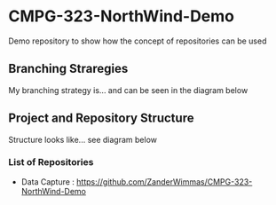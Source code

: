 # CMPG-323-NorthWind-Demo
Demo repository to show how the concept of repositories can be used

## Branching Straregies
My branching strategy is... and can be seen in the diagram below

## Project and Repository Structure
Structure looks like... see diagram below

### List of Repositories
- Data Capture : https://github.com/ZanderWimmas/CMPG-323-NorthWind-Demo
